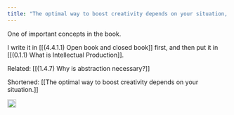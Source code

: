 ```yaml
---
title: "The optimal way to boost creativity depends on your situation, so you need to build it by yourself."
---
```


One of important concepts in the book.

I write it in [[(4.4.1.1) Open book and closed book]] first, and then put it in [[(0.1.1) What is Intellectual Production]].

Related: [[(1.4.7) Why is abstraction necessary?]]

Shortened: [[The optimal way to boost creativity depends on your situation.]]

<img src='https://scrapbox.io/api/pages/nishio/en/icon' alt='en.icon' height="19.5"/>